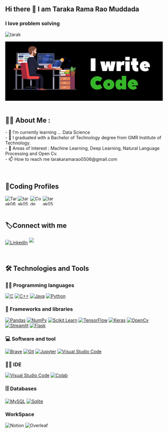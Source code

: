 ## Hi there 👋 I am Taraka Rama Rao Muddada
### I love problem solving

<p align="left"> <img src="https://komarev.com/ghpvc/?username=TARAK0506&label=Profile%20views&color=0e75b6&style=flat" alt="tarak" /> </p>

<div align="left">
 <img src ="image.jpg">
</div>


<br>

<h2>👨‍💻 About Me :</h2>
<p>
- 🌱 I’m currently learning ... Data Science <br>
- 👨‍ I graduated with a Bachelor of Technology degree from GMR Institute of Technology. <br>
- 🔭 Areas of Interest : Machine Learning, Deep Learning, Natural Language Processing and Open Cv. <br>
- 📫 How to reach me tarakaramarao0506@gmail.com<br>
</p>
  
<br>


<div align = "left" >
  <h2 align = "left" >  🚀Coding Profiles </>  </h2>
   
   <a href=  "https://leetcode.com/u/tarak0605/" target=  "blank"  >  <img align="left" src="https://raw.githubusercontent.com/rahuldkjain/github-profile-readme-generator/master/src/images/icons/Social/leet-code.svg" alt = "Tarak0605" height="30" width="40" />  </a>
   
   <a href=  "https://www.geeksforgeeks.org/user/tarak0506/" target=  "blank"  >  <img align  =  "left" src=  "https://raw.githubusercontent.com/rahuldkjain/github-profile-readme-generator/master/src/images/icons/Social/geeks-for-geeks.svg"  alt = "tarak0506" height="30" width="40" />  </a>
   
   <a href=  "https://www.codechef.com/users/cse_c3" target=  "blank"  >  <img align = "left" src=  "https://gitgud.io/uploads/-/system/group/avatar/12294/cc.png" alt = "Code Chef" height="30" width="40" />  </a>
   
   <a href= "https://www.hackerrank.com/profile/tarak0506" target=  "blank" >  <img align=  "left" src=  "https://raw.githubusercontent.com/rahuldkjain/github-profile-readme-generator/master/src/images/icons/Social/hackerrank.svg"  alt = "tarak0506" height="30" width="40" />  </a>
  
</div>
<br>
<br>


<br> 

  <h2 align= "left">  🏷️Connect with me </h2>
   <p>
   <a href="http://www.linkedin.com/in/tarak0506/" target="_blank"> <img alt="LinkedIn" src="https://img.shields.io/badge/linkedin-%230077B5.svg?&style=for-the-badge&logo=linkedin&logoColor=white"  height="30px"/></a> 
   <a href="https://github.com/TARAK0506/" target="_blank"> <img src="https://img.shields.io/badge/github-%2324292e.svg?&style=for-the-badge&logo=github&logoColor=white" style="margin-bottom: 5px;"  height="30px"/> </a>
  </p>




<br> 




  ## 🛠️ Technologies and Tools

### 👨‍💻 Programming languages
<p>
    <a href="#"><img alt="C" src="https://img.shields.io/badge/C-00599C?style=for-the-badge&logo=c&logoColor=white"></a>
    <a href="#"><img alt="C++" src="https://img.shields.io/badge/C%2B%2B-00599C?style=for-the-badge&logo=c%2B%2B&logoColor=white"></a>    
        <a href="#"><img alt="Java" src="https://img.shields.io/badge/Java-%23007396.svg?logo=java&logoColor=white"></a>
            <a href="https://github.com/search?q=user%3ADenverCoder1+is%3Arepo+language%3Apython"><img alt="Python" src="https://img.shields.io/badge/Python-FFD43B?style=for-thebadge&logo=python&logoColor=blue"></a>            
<!--                 <a href="https://github.com/search?q=user%3ADenverCoder1+is%3Arepo+language%3Asql"><img alt="SQL" src="https://img.shields.io/badge/SQL%20-%23025E8C.svg?logo=amazon-dynamodb&logoColor=white"></a> -->
</p>              
                
                
### 🧰 Frameworks and libraries
<p>
    <a href="#"><img alt="Pandas" src="https://img.shields.io/badge/Pandas-2C2D72?style=for-the-badge&logo=pandas&logoColor=white"></a>
    <a href="#"><img alt="NumPy" src="https://img.shields.io/badge/Numpy-777BB4?style=for-the-badge&logo=numpy&logoColor=white"></a>
  <a href = "#"><img alt="Scikit Learn" src = "https://img.shields.io/badge/scikit_learn-F7931E?style=for-the-badge&logo=scikit-learn&logoColor=white"></a>
    <a href="#"><img alt="TensorFlow" src="https://img.shields.io/badge/TensorFlow-FF6F00?style=for-the-badge&logo=TensorFlow&logoColor=white"></a>
    <a href="#"><img alt="Keras" src="https://img.shields.io/badge/Keras-D00000?style=for-the-badge&logo=Keras&logoColor=white"></a>
    <a href="#"><img alt="OpenCv" src="https://img.shields.io/badge/OpenCV-27338e?style=for-the-badge&logo=OpenCV&logoColor=white"></a>
    <a href ="#"><img alt ="Streamlit" src ="https://img.shields.io/badge/Streamlit-FF4B4B?style=for-the-badge&logo=Streamlit&logoColor=white"></a>
    <a href="#"><img alt ="Flask" src ="https://img.shields.io/badge/Flask-000000?style=for-the-badge&logo=flask&logoColor=white"></a>
 </p>   

 ### 💻 Software and tool
<p>
    <a href="#"><img alt="Brave" src="https://img.shields.io/badge/Brave-FF1B2D?style=for-the-badge&logo=Brave&logoColor=white"></a>
    <a href="#"><img alt="Git" src="https://img.shields.io/badge/GIT-E44C30?style=for-the-badge&logo=git&logoColor=white"></a>
    <a href="#"><img alt="Jupyter" src="https://img.shields.io/badge/Jupyter-F37626.svg?&style=for-the-badge&logo=Jupyter&logoColor=white"></a>
    <a href="#"><img alt="Visual Studio Code" src="https://img.shields.io/badge/VSCode-0078D4?style=for-the-badge&logo=visual%20studio%20code&logoColor=white"></a>
</p>

### 👨‍💻 IDE 
<p>
  <a href="#"><img alt="Visual Studio Code" src="https://img.shields.io/badge/Visual_Studio_Code-0078D4?style=for-the-badge&logo=visual%20studio%20code&logoColor=white"></a>
  <a href="#"><img alt="Colab" src ="https://img.shields.io/badge/Colab-F9AB00?style=for-the-badge&logo=googlecolab&color=525252"></a>
</p>
    
### 🗄️ Databases
<p>
    <a href="#"><img alt="MySQL" src="https://img.shields.io/badge/MySQL-005C84?style=for-the-badge&logo=mysql&logoColor=white"></a>
    <a href="#"><img alt="Sqlite" src ="https://img.shields.io/badge/Sqlite-003B57?style=for-the-badge&logo=sqlite&logoColor=white"></a>
</p>

### WorkSpace

<p>
 <a> <img alt = "Notion" src ="https://img.shields.io/badge/Notion-000000?style=for-the-badge&logo=notion&logoColor=white"> </a>
  <a><img alt ="Overleaf" src ="https://img.shields.io/badge/Overleaf-47A141?style=for-the-badge&logo=Overleaf&logoColor=white"> </a>
</p>











  



  








